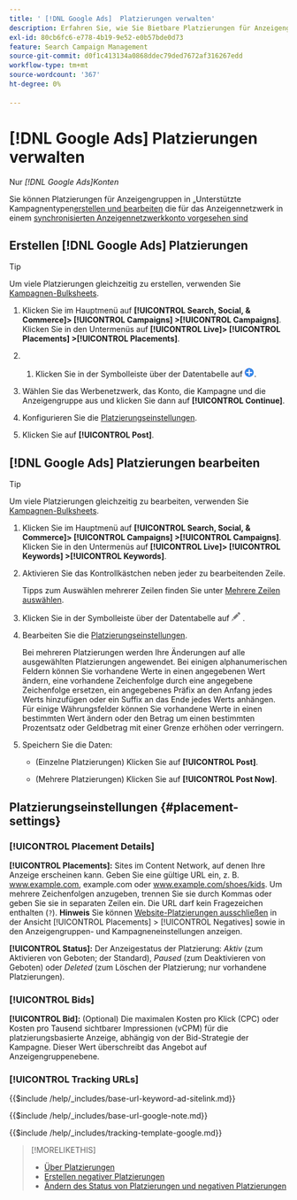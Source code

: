 ```yaml
---
title: ' [!DNL Google Ads]  Platzierungen verwalten'
description: Erfahren Sie, wie Sie Bietbare Platzierungen für Anzeigengruppen  [!DNL Google Ads]  und verwalten.
exl-id: 80cb6fc6-e778-4b19-9e52-e0b57bde0d73
feature: Search Campaign Management
source-git-commit: d0f1c413134a0868ddec79ded7672af316267edd
workflow-type: tm+mt
source-wordcount: '367'
ht-degree: 0%

---
```


# [!DNL Google Ads] Platzierungen verwalten

Nur *[!DNL Google Ads]Konten*

Sie können Platzierungen für Anzeigengruppen in „Unterstützte Kampagnentypen[&#x200B; erstellen und bearbeiten](/help/search-social-commerce/introduction/supported-inventory.md) die für das Anzeigennetzwerk in einem [synchronisierten Anzeigennetzwerkkonto vorgesehen sind](/help/search-social-commerce/campaign-management/accounts/ad-network-account-about.md)

## Erstellen [!DNL Google Ads] Platzierungen

>[!TIP]
>
>Um viele Platzierungen gleichzeitig zu erstellen, verwenden Sie [Kampagnen-Bulksheets](/help/search-social-commerce/campaign-management/bulksheets/bulksheet-about.md).

1. Klicken Sie im Hauptmenü auf **[!UICONTROL Search, Social, & Commerce]> [!UICONTROL Campaigns] >[!UICONTROL Campaigns]**. Klicken Sie in den Untermenüs auf **[!UICONTROL Live]> [!UICONTROL Placements] >[!UICONTROL Placements]**.

1. &#x200B;
   1. Klicken Sie in der Symbolleiste über der Datentabelle auf ![Erstellen](/help/search-social-commerce/assets/add.png "Erstellen").

1. Wählen Sie das Werbenetzwerk, das Konto, die Kampagne und die Anzeigengruppe aus und klicken Sie dann auf **[!UICONTROL Continue]**.

1. Konfigurieren Sie die [Platzierungseinstellungen](#placement-settings).

1. Klicken Sie auf **[!UICONTROL Post]**.

## [!DNL Google Ads] Platzierungen bearbeiten

>[!TIP]
>
>Um viele Platzierungen gleichzeitig zu bearbeiten, verwenden Sie [Kampagnen-Bulksheets](/help/search-social-commerce/campaign-management/bulksheets/bulksheet-about.md).

1. Klicken Sie im Hauptmenü auf **[!UICONTROL Search, Social, & Commerce]> [!UICONTROL Campaigns] >[!UICONTROL Campaigns]**. Klicken Sie in den Untermenüs auf **[!UICONTROL Live]> [!UICONTROL Keywords] >[!UICONTROL Keywords]**.

1. Aktivieren Sie das Kontrollkästchen neben jeder zu bearbeitenden Zeile.

   Tipps zum Auswählen mehrerer Zeilen finden Sie unter [Mehrere Zeilen auswählen](/help/search-social-commerce/common-tasks/navigation-editing-selection/multiple-rows-select.md).

1. Klicken Sie in der Symbolleiste über der Datentabelle auf ![Bearbeiten](/help/search-social-commerce/assets/edit.png "Bearbeiten") .

1. Bearbeiten Sie die [Platzierungseinstellungen](#placement-settings).

   Bei mehreren Platzierungen werden Ihre Änderungen auf alle ausgewählten Platzierungen angewendet. Bei einigen alphanumerischen Feldern können Sie vorhandene Werte in einen angegebenen Wert ändern, eine vorhandene Zeichenfolge durch eine angegebene Zeichenfolge ersetzen, ein angegebenes Präfix an den Anfang jedes Werts hinzufügen oder ein Suffix an das Ende jedes Werts anhängen. Für einige Währungsfelder können Sie vorhandene Werte in einen bestimmten Wert ändern oder den Betrag um einen bestimmten Prozentsatz oder Geldbetrag mit einer Grenze erhöhen oder verringern.

1. Speichern Sie die Daten:

   * (Einzelne Platzierungen) Klicken Sie auf **[!UICONTROL Post]**.

   * (Mehrere Platzierungen) Klicken Sie auf **[!UICONTROL Post Now]**.

## Platzierungseinstellungen {#placement-settings}

### [!UICONTROL Placement Details]

**[!UICONTROL Placements]:** Sites im Content Network, auf denen Ihre Anzeige erscheinen kann. Geben Sie eine gültige URL ein, z. B. www.example.com, example.com oder www.example.com/shoes/kids. Um mehrere Zeichenfolgen anzugeben, trennen Sie sie durch Kommas oder geben Sie sie in separaten Zeilen ein. Die URL darf kein Fragezeichen enthalten (`?`). **Hinweis** Sie können [Website-Platzierungen ausschließen](placement-negative-create.md) in der Ansicht [!UICONTROL Placements] > [!UICONTROL Negatives] sowie in den Anzeigengruppen- und Kampagneneinstellungen anzeigen.

**[!UICONTROL Status]:** Der Anzeigestatus der Platzierung: *Aktiv* (zum Aktivieren von Geboten; der Standard), *Paused* (zum Deaktivieren von Geboten) oder *Deleted* (zum Löschen der Platzierung; nur vorhandene Platzierungen).

### [!UICONTROL Bids]

**[!UICONTROL Bid]:** (Optional) Die maximalen Kosten pro Klick (CPC) oder Kosten pro Tausend sichtbarer Impressionen (vCPM) für die platzierungsbasierte Anzeige, abhängig von der Bid-Strategie der Kampagne. Dieser Wert überschreibt das Angebot auf Anzeigengruppenebene.

<!-- If the placement is in a standard optimized portfolio, then the specified bid is applied for one day. Afterward, the optimization capability places bids according to its own calculations. -->

### [!UICONTROL Tracking URLs]

<!-- **[!UICONTROL Base URL]:** -->

{{$include /help/_includes/base-url-keyword-ad-sitelink.md}}

<!-- note -->

{{$include /help/_includes/base-url-google-note.md}}

<!-- **[!UICONTROL Tracking Template]:** -->

{{$include /help/_includes/tracking-template-google.md}}

>[!MORELIKETHIS]
>
>* [Über Platzierungen](placement-about.md)
>* [Erstellen negativer Platzierungen](placement-negative-create.md)
>* [Ändern des Status von Platzierungen und negativen Platzierungen](placement-status-edit.md)
